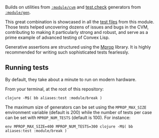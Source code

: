 Builds on utilities from [`:module/cvm`](../cvm) and
[test.check](https://github.com/clojure/test.check) generators from
[`:module/gen`](../gen).

This great combination is showcased in all the [test
files](./src/test/clj/convex/test/break) from this module. Those tests helped
uncovering dozens of issues and bugs in the CVM, contributing to making it
particularly strong and robust, and serve as a prime example of advanced testing
of Convex Lisp.

Generative assertions are structured using the
[Mprop](https://github.com/helins/mprop.cljc) library. It is highly recommended
for writing such sophisticated tests fearlessly.


## Running tests

By default, they take about a minute to run on modern hardware.

From your terminal, at the root of this repository:

    clojure -M$( bb aliases:test :module/break )

The maximum size of generators can be set using the `MPROP_MAX_SIZE` environment
variable (default is 200) while the number of tests per case can be set with
`MPROP_NUM_TESTS` (default is 100). For instance:


    env MPROP_MAX_SIZE=400 MPROP_NUM_TESTS=300 clojure -M$( bb aliases:test :module/break )
